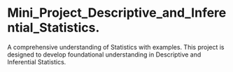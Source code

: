 # Mini_Project_Descriptive_and_Inferential_Statistics.
A comprehensive understanding of Statistics with examples. This project is designed to develop foundational understanding in Descriptive and Inferential Statistics.
